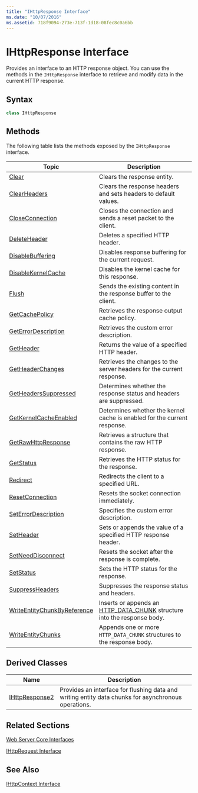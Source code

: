 ```yaml
---
title: "IHttpResponse Interface"
ms.date: "10/07/2016"
ms.assetid: 718f9094-273e-713f-1d18-08fec8c0a6bb
---
```

# IHttpResponse Interface

Provides an interface to an HTTP response object. You can use the methods in the `IHttpResponse` interface to retrieve and modify data in the current HTTP response.  
  
## Syntax  
  
```cpp  
class IHttpResponse  
```  
  
## Methods  

 The following table lists the methods exposed by the `IHttpResponse` interface.  
  
|Topic|Description|  
|-----------|-----------------|  
|[Clear](../../web-development-reference/native-code-api-reference/ihttpresponse-clear-method.md)|Clears the response entity.|  
|[ClearHeaders](../../web-development-reference/native-code-api-reference/ihttpresponse-clearheaders-method.md)|Clears the response headers and sets headers to default values.|  
|[CloseConnection](../../web-development-reference/native-code-api-reference/ihttpresponse-closeconnection-method.md)|Closes the connection and sends a reset packet to the client.|  
|[DeleteHeader](../../web-development-reference/native-code-api-reference/ihttpresponse-deleteheader-method.md)|Deletes a specified HTTP header.|  
|[DisableBuffering](../../web-development-reference/native-code-api-reference/ihttpresponse-disablebuffering-method.md)|Disables response buffering for the current request.|  
|[DisableKernelCache](../../web-development-reference/native-code-api-reference/ihttpresponse-disablekernelcache-method.md)|Disables the kernel cache for this response.|  
|[Flush](../../web-development-reference/native-code-api-reference/ihttpresponse-flush-method.md)|Sends the existing content in the response buffer to the client.|  
|[GetCachePolicy](../../web-development-reference/native-code-api-reference/ihttpresponse-getcachepolicy-method.md)|Retrieves the response output cache policy.|  
|[GetErrorDescription](../../web-development-reference/native-code-api-reference/ihttpresponse-geterrordescription-method.md)|Retrieves the custom error description.|  
|[GetHeader](../../web-development-reference/native-code-api-reference/ihttpresponse-getheader-method.md)|Returns the value of a specified HTTP header.|  
|[GetHeaderChanges](../../web-development-reference/native-code-api-reference/ihttpresponse-getheaderchanges-method.md)|Retrieves the changes to the server headers for the current response.|  
|[GetHeadersSuppressed](../../web-development-reference/native-code-api-reference/ihttpresponse-getheaderssuppressed-method.md)|Determines whether the response status and headers are suppressed.|  
|[GetKernelCacheEnabled](../../web-development-reference/native-code-api-reference/ihttpresponse-getkernelcacheenabled-method.md)|Determines whether the kernel cache is enabled for the current response.|  
|[GetRawHttpResponse](../../web-development-reference/native-code-api-reference/ihttpresponse-getrawhttpresponse-method.md)|Retrieves a structure that contains the raw HTTP response.|  
|[GetStatus](../../web-development-reference/native-code-api-reference/ihttpresponse-getstatus-method.md)|Retrieves the HTTP status for the response.|  
|[Redirect](../../web-development-reference/native-code-api-reference/ihttpresponse-redirect-method.md)|Redirects the client to a specified URL.|  
|[ResetConnection](../../web-development-reference/native-code-api-reference/ihttpresponse-resetconnection-method.md)|Resets the socket connection immediately.|  
|[SetErrorDescription](../../web-development-reference/native-code-api-reference/ihttpresponse-seterrordescription-method.md)|Specifies the custom error description.|  
|[SetHeader](../../web-development-reference/native-code-api-reference/ihttpresponse-setheader-method.md)|Sets or appends the value of a specified HTTP response header.|  
|[SetNeedDisconnect](../../web-development-reference/native-code-api-reference/ihttpresponse-setneeddisconnect-method.md)|Resets the socket after the response is complete.|  
|[SetStatus](../../web-development-reference/native-code-api-reference/ihttpresponse-setstatus-method.md)|Sets the HTTP status for the response.|  
|[SuppressHeaders](../../web-development-reference/native-code-api-reference/ihttpresponse-suppressheaders-method.md)|Suppresses the response status and headers.|  
|[WriteEntityChunkByReference](../../web-development-reference/native-code-api-reference/ihttpresponse-writeentitychunkbyreference-method.md)|Inserts or appends an [HTTP_DATA_CHUNK](https://go.microsoft.com/fwlink/?LinkId=56011) structure into the response body.|  
|[WriteEntityChunks](../../web-development-reference/native-code-api-reference/ihttpresponse-writeentitychunks-method.md)|Appends one or more `HTTP_DATA_CHUNK` structures to the response body.|  
  
## Derived Classes  
  
|Name|Description|  
|----------|-----------------|  
|[IHttpResponse2](../../web-development-reference/native-code-api-reference/ihttpresponse2-interface.md)|Provides an interface for flushing data and writing entity data chunks for asynchronous operations.|  
  
## Related Sections  

 [Web Server Core Interfaces](../../web-development-reference/native-code-api-reference/web-server-core-interfaces.md)  
  
 [IHttpRequest Interface](../../web-development-reference/native-code-api-reference/ihttprequest-interface.md)  
  
## See Also  

 [IHttpContext Interface](../../web-development-reference/native-code-api-reference/ihttpcontext-interface.md)
